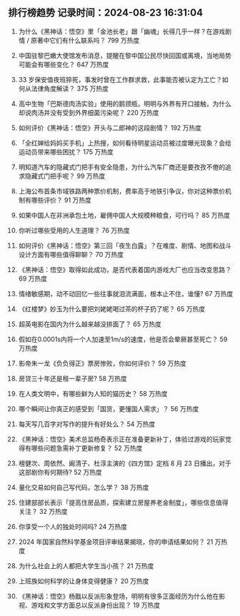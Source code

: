 
## 排行榜趋势 记录时间：2024-08-23 16:31:04
  
  1. 为什么《黑神话：悟空》里「金池长老」跟「幽魂」长得几乎一样？在游戏剧情 / 原著中它们有什么联系吗？ 799 万热度
    
  2. 中国驻黎巴嫩大使馆发布消息，提醒在黎中国公民尽快回国或离境，当地局势可能会有哪些变化？ 647 万热度
    
  3. 33 岁保安值夜班猝死，事发时曾在工作群求救，此事能否被认定为工亡？如何从法律角度解读？ 375 万热度
    
  4. 高中生物「巴斯德肉汤实验」使用的鹅颈瓶，明明与外界有开口接触，为什么却说肉汤并没有受到外界细菌污染呢？ 220 万热度
    
  5. 如何评价《黑神话：悟空》开头与二郎神的这段剧情？ 192 万热度
    
  6. 「全红婵给妈妈买手机」上热搜，如何看待明星运动员被过度曝光现象？会给运动员带来哪些困扰？ 175 万热度
    
  7. 明知道汽车的隐藏式门把手有安全隐患，为什么汽车厂商还是要孜孜不倦的追求隐藏式门把手呢？ 99 万热度
    
  8. 上海公布首条市域铁路两种票价机制，费率高于地铁引争议，你对这种票价机制有哪些评价？ 91 万热度
    
  9. 如果中国人在非洲承包土地，雇佣中国人大规模种粮食，可行吗？ 85 万热度
    
  10. 你听过哪些受用的人生道理？ 76 万热度
    
  11. 如何评价《黑神话：悟空》第三回「夜生白露」？在难度、剧情、地图和战斗设计方面有哪些值得聊聊？ 70 万热度
    
  12. 《黑神话：悟空》取得如此成功，是否代表着国内游戏大厂也应当改变思路？ 69 万热度
    
  13. 情绪敏感期，动不动回忆一些往事就泪流满面，根本止不住，谁懂? 67 万热度
    
  14. 《红楼梦》妙玉为什么要把刘姥姥喝过茶的杯子扔了呢？ 65 万热度
    
  15. 超英电影在国内为什么越来越没排面了？ 65 万热度
    
  16. 假如在0.0001s内将一个人加速至1m/s的速度，他是否会晕厥甚至死亡？ 59 万热度
    
  17. 影帝朱一龙《负负得正》票房惨败，你如何评价？ 59 万热度
    
  18. 房贷三十年还是租一辈子房? 58 万热度
    
  19. 在人类文明中，有哪些鲜为人知的猫历史？ 58 万热度
    
  20. 哪个瞬间让你真正的感受到「国货，更懂国人需求」？ 56 万热度
    
  21. 每天写几百字对写作的提升有好处么？ 54 万热度
    
  22. 《黑神话：悟空》美术总监杨奇表示正在准备更新补丁，体验过游戏的玩家觉得有哪些问题急需补丁更新修复？ 52 万热度
    
  23. 檀健次、周依然、阚清子、杜淳主演的《四方馆》定档 8 月 23 日播出，对于这部剧你有何期待? 52 万热度
    
  24. 量化交易如何自己写代码，怎么学？ 38 万热度
    
  25. 住建部部长表示「提高住房品质，探索建立房屋养老金制度」，哪些信息值得关注？ 32 万热度
    
  26. 你享受一个人的独处时间吗? 24 万热度
    
  27. 2024 年国家自然科学基金项目评审结果揭晓，你的申请结果如何？ 21 万热度
    
  28. 为什么社会上的人都把大学生当小孩？ 21 万热度
    
  29. 上班族如何科学的让身体变得健康？ 20 万热度
    
  30. 《黑神话：悟空》杨戬以反派形象登场，明明有很多正面经历为什么他在影视、游戏和文学方面总以反派身份出现？ 19 万热度
    